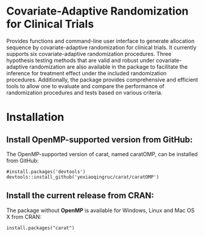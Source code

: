 
# Covariate-Adaptive Randomization for Clinical Trials

Provides functions and command-line user interface to generate allocation sequence by covariate-adaptive randomization for clinical trials. It currently supports six covariate-adaptive randomization procedures. Three hypothesis testing methods that are valid and robust under covariate-adaptive randomization are also available in the package to facilitate the inference for treatment effect under the included randomization procedures. Additionally, the package provides comprehensive and efficient tools to allow one to evaluate and compare the performance of randomization procedures and tests based on various criteria.

# Installation 

## Install OpenMP-supported version from GitHub: 

The OpenMP-supported version of carat, named caratOMP, can be installed from GitHub:

```{R, eval = FALSE}
#install.packages('devtools')
devtools::install_github('yexiaoqingruc/carat/caratOMP')
```

## Install the current release from CRAN:

The package without **OpenMP** is available for Windows, Linux and Mac OS X from CRAN: 

```{R, eval = FALSE}
install.packages("carat")
```


